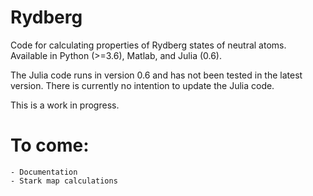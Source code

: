 # Rydberg

Code for calculating properties of Rydberg states of neutral atoms. Available in Python (>=3.6), Matlab, and Julia (0.6).

The Julia code runs in version 0.6 and has not been tested in the latest version. There is currently no intention to update the Julia code.

This is a work in progress.

# To come:
	- Documentation
	- Stark map calculations
